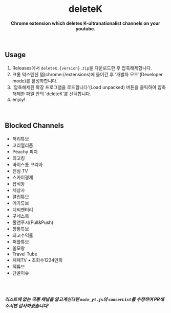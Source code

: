 <div align="center">

<h1>deleteK</h1>

**Chrome extension which deletes K-ultranationalist channels on your youtube.**

</div>

<br>

## Usage
1. Releases에서 `deleteK.{version}.zip`을 다운로드한 후 압축해제합니다.
2. 크롬 익스텐션 탭(chrome://extensions)에 들어간 후 '개발자 모드'(Developer mode)를 활성화합니다.
3. '압축해제된 확장 프로그램을 로드합니다'(Load unpacked) 버튼을 클릭하여 압축해제한 파일 안의 'deleteK'를 선택합니다.
4. enjoy!

<br>

## Blocked Channels
- 꺼리튜브
- 코리얼리즘
- Peachy 피치
- 최고킹
- 바이스톰 코리아
- 진심 TV
- 스카이경제
- 잡식왕
- 세상사
- 클립튜브
- 메가튜브
- 디씨멘터리
- 구네스북
- 풀앤푸시(Pull&Push)
- 깡통튜브
- 최고수익률
- 퍼플튜브
- 쓸모왕
- Travel Tube
- 페페TV • 조회수1234만회
- 팩튜브
- 단골이슈

<br>
<br>

_**리스트에 없는 국뽕 채널을 알고계신다면 `main_yt.js`의 `cancerList`를 수정하여 PR해주시면 감사하겠습니다!**_
